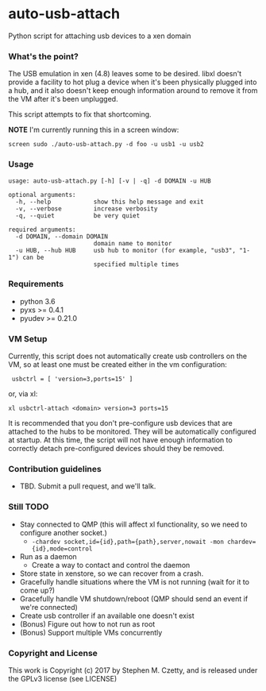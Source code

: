 # auto-usb-attach #

Python script for attaching usb devices to a xen domain

### What's the point? ###

The USB emulation in xen (4.8) leaves some to be desired.  libxl doesn't provide a facility
to hot plug a device when it's been physically plugged into a hub, and it also doesn't keep
enough information around to remove it from the VM after it's been unplugged.

This script attempts to fix that shortcoming.


**NOTE** I'm currently running this in a screen window:

    screen sudo ./auto-usb-attach.py -d foo -u usb1 -u usb2

### Usage ###

    usage: auto-usb-attach.py [-h] [-v | -q] -d DOMAIN -u HUB

    optional arguments:
      -h, --help            show this help message and exit
      -v, --verbose         increase verbosity
      -q, --quiet           be very quiet

    required arguments:
      -d DOMAIN, --domain DOMAIN
                            domain name to monitor
      -u HUB, --hub HUB     usb hub to monitor (for example, "usb3", "1-1") can be
                            specified multiple times

### Requirements ###

* python 3.6
* pyxs >= 0.4.1
* pyudev >= 0.21.0

### VM Setup ###

Currently, this script does not automatically create usb controllers
on the VM, so at least one must be created either in the vm
configuration:

     usbctrl = [ 'version=3,ports=15' ]

or, via xl:

    xl usbctrl-attach <domain> version=3 ports=15

It is recommended that you don't pre-configure usb devices that are
attached to the hubs to be monitored.  They will be automatically
configured at startup.  At this time, the script will not have enough
information to correctly detach pre-configured devices should they
be removed.

### Contribution guidelines ###

* TBD.  Submit a pull request, and we'll talk.

### Still TODO ###

* Stay connected to QMP (this will affect xl functionality, so we need
    to configure another socket.)
  * `-chardev socket,id={id},path={path},server,nowait -mon chardev={id},mode=control`
* Run as a daemon
  * Create a way to contact and control the daemon
* Store state in xenstore, so we can recover from a crash.
* Gracefully handle situations where the VM is not running (wait for it to come up?)
* Gracefully handle VM shutdown/reboot (QMP should send an event if we're connected)
* Create usb controller if an available one doesn't exist
* (Bonus) Figure out how to not run as root
* (Bonus) Support multiple VMs concurrently

### Copyright and License ###

This work is Copyright (c) 2017 by Stephen M. Czetty, and is released
under the GPLv3 license (see LICENSE)


